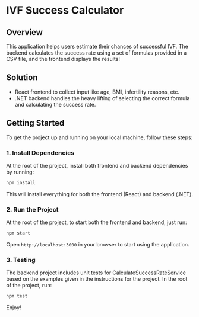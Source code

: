# IVF Success Calculator

## Overview

This application helps users estimate their chances of successful IVF. The backend calculates the success rate using a set of formulas provided in a CSV file, and the frontend displays the results!

## Solution

- React frontend to collect input like age, BMI, infertility reasons, etc.
- .NET backend handles the heavy lifting of selecting the correct formula and calculating the success rate.

## Getting Started

To get the project up and running on your local machine, follow these steps:

### 1. Install Dependencies

At the root of the project, install both frontend and backend dependencies by running:

```bash
npm install
```

This will install everything for both the frontend (React) and backend (.NET).

### 2. Run the Project

At the root of the project, to start both the frontend and backend, just run:

```bash
npm start
```

Open `http://localhost:3000` in your browser to start using the application.

### 3. Testing

The backend project includes unit tests for CalculateSuccessRateService based on the examples given in the instructions for the project. In the root of the project, run:

```bash
npm test
```

Enjoy!
